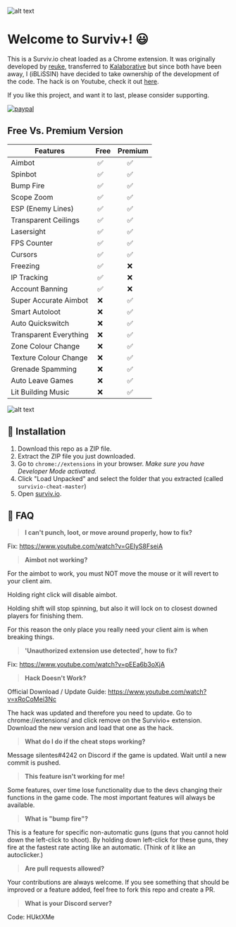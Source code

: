 ![alt text](https://i.imgur.com/D7k4Jum.jpg "Survivio Banner")

# Welcome to Surviv+! 😃

This is a Surviv.io cheat loaded as a Chrome extension. It was originally developed by [reuke](https://github.com/reuke), transferred to [Kalaborative](https://github.com/Kalaborative) but since both have been away, I (iBLiSSIN) have decided to take ownership of the development of the code. The hack is on Youtube, check it out [here](https://www.youtube.com/channel/UCLff8YzqQ-vIAFTKPTDz3RA/featured?view_as=subscriber).

If you like this project, and want it to last, please consider supporting. 

[![paypal](https://www.paypalobjects.com/en_US/i/btn/btn_donateCC_LG.gif)](https://www.paypal.com/cgi-bin/webscr?cmd=_s-xclick&hosted_button_id=ZRT8N23GLN4LL&source=url)


## Free Vs. Premium Version

|Features|Free|Premium|
|----------------|-------------------------------|-----------------------------|
|Aimbot|&nbsp;✅|&nbsp;&nbsp;&nbsp;&nbsp;&nbsp;✅|
|Spinbot|&nbsp;✅|&nbsp;&nbsp;&nbsp;&nbsp;&nbsp;✅|
|Bump Fire|&nbsp;✅|&nbsp;&nbsp;&nbsp;&nbsp;&nbsp;✅|
|Scope Zoom|&nbsp;✅|&nbsp;&nbsp;&nbsp;&nbsp;&nbsp;✅|
|ESP (Enemy Lines)|&nbsp;✅|&nbsp;&nbsp;&nbsp;&nbsp;&nbsp;✅|
|Transparent Ceilings|&nbsp;✅|&nbsp;&nbsp;&nbsp;&nbsp;&nbsp;✅|
|Lasersight|&nbsp;✅|&nbsp;&nbsp;&nbsp;&nbsp;&nbsp;✅|
|FPS Counter|&nbsp;✅|&nbsp;&nbsp;&nbsp;&nbsp;&nbsp;✅|
|Cursors|&nbsp;✅|&nbsp;&nbsp;&nbsp;&nbsp;&nbsp;✅|
|Freezing|&nbsp;✅|&nbsp;&nbsp;&nbsp;&nbsp;&nbsp;❌|
|IP Tracking|&nbsp;✅|&nbsp;&nbsp;&nbsp;&nbsp;&nbsp;❌|
|Account Banning|&nbsp;✅|&nbsp;&nbsp;&nbsp;&nbsp;&nbsp;❌|
|Super Accurate Aimbot|&nbsp;❌| &nbsp;&nbsp;&nbsp;&nbsp;&nbsp;✅|
|Smart Autoloot|&nbsp;❌| &nbsp;&nbsp;&nbsp;&nbsp;&nbsp;✅|
|Auto Quickswitch|&nbsp;❌|&nbsp;&nbsp;&nbsp;&nbsp;&nbsp;✅|
|Transparent Everything|&nbsp;❌|&nbsp;&nbsp;&nbsp;&nbsp;&nbsp;✅|
|Zone Colour Change|&nbsp;❌|&nbsp;&nbsp;&nbsp;&nbsp;&nbsp;✅|
|Texture Colour Change|&nbsp;❌|&nbsp;&nbsp;&nbsp;&nbsp;&nbsp;✅|
|Grenade Spamming|&nbsp;❌|&nbsp;&nbsp;&nbsp;&nbsp;&nbsp;✅|
|Auto Leave Games|&nbsp;❌|&nbsp;&nbsp;&nbsp;&nbsp;&nbsp;✅|
|Lit Building Music|&nbsp;❌|&nbsp;&nbsp;&nbsp;&nbsp;&nbsp;✅|

![alt text](https://i.imgur.com/fWJEh3Z.png "Premium Banner")

## 🔨 Installation

1. Download this repo as a ZIP file. 
2. Extract the ZIP file you just downloaded. 
3. Go to `chrome://extensions` in your browser. *Make sure you have Developer Mode activated.*
4. Click "Load Unpacked" and select the folder that you extracted (called `survivio-cheat-master`)
5. Open [surviv.io](http://surviv.io).

## 🤔 FAQ
> **I can't punch, loot, or move around properly, how to fix?**

Fix: https://www.youtube.com/watch?v=GEIyS8FseiA

> **Aimbot not working?**

For the aimbot to work, you must NOT move the mouse or it will revert to your client aim.

Holding right click will disable aimbot.

Holding shift will stop spinning, but also it will lock on to closest downed players for finishing them.

For this reason the only place you really need your client aim is when breaking things.

> **'Unauthorized extension use detected', how to fix?**

Fix: https://www.youtube.com/watch?v=pEEa6b3oXjA

> **Hack Doesn't Work?**

Official Download / Update Guide: https://www.youtube.com/watch?v=xRoCoMei3Nc

The hack was updated and therefore you need to update. Go to chrome://extensions/ and click remove on the Survivio+ extension. Download the new version and load that one as the hack. 

> **What do I do if the cheat stops working?**

Message silentes#4242 on Discord if the game is updated. Wait until a new commit is pushed.

> **This feature isn't working for me!**

Some features, over time lose functionality due to the devs changing their functions in the game code. The most important features will always be available. 

> **What is "bump fire"?**

This is a feature for specific non-automatic guns (guns that you cannot hold down the left-click to shoot). By holding down left-click for these guns, they fire at the fastest rate acting like an automatic. (Think of it like an autoclicker.)

> **Are pull requests allowed?**

Your contributions are always welcome. If you see something that should be improved or a feature added, feel free to fork this repo and create a PR. 

> **What is your Discord server?**

Code: HUktXMe
